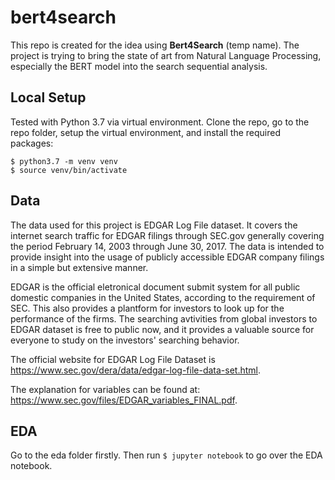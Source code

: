 # bert4search

This repo is created for the idea using __Bert4Search__ (temp name). The project is trying to bring the state of art from Natural Language Processing, especially the BERT model into the search sequential analysis.

## Local Setup

Tested with Python 3.7 via virtual environment. Clone the repo, go to the repo folder, setup the virtual environment, and install the required packages:


```shell
$ python3.7 -m venv venv
$ source venv/bin/activate
```

## Data
The data used for this project is EDGAR Log File dataset. It covers the internet search traffic for EDGAR filings through SEC.gov generally covering the period February 14, 2003 through June 30, 2017.  The data is intended to provide insight into the usage of publicly accessible EDGAR company filings in a simple but extensive manner. 

EDGAR is the official eletronical document submit system for all public domestic companies in the United States, according to the requirement of SEC. This also provides a plantform for investors to look up for the performance of the firms. The searching avtivities from global investors to EDGAR dataset is free to public now, and it provides a valuable source for everyone to study on the investors' searching behavior.

The official website for EDGAR Log File Dataset is https://www.sec.gov/dera/data/edgar-log-file-data-set.html.  

The explanation for variables can be found at: https://www.sec.gov/files/EDGAR_variables_FINAL.pdf.

## EDA
Go to the eda folder firstly. Then run `$ jupyter notebook` to go over the EDA notebook.


